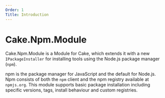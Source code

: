 ```yaml
---
Order: 1
Title: Introduction
---
```


# Cake.Npm.Module

Cake.Npm.Module is a Module for Cake, which extends it with a new `IPackageInstaller` for installing tools using the Node.js package manager (`npm`).

npm is the package manager for JavaScript and the default for Node.js. Npm consists of both the `npm` client and the npm registry available at `npmjs.org`. This module supports basic package installation including specific versions, tags, install behaviour and custom registries.